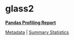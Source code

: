 # glass2

[**Pandas Profiling Report**](../docs_sources/profile/glass2.html)

[Metadata](metadata.yaml) | [Summary Statistics](summary_stats.csv)

